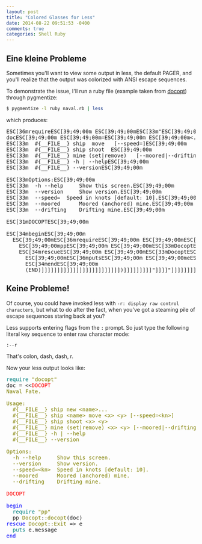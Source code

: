 ```yaml
---
layout: post
title: "Colored Glasses for Less"
date: 2014-08-22 09:51:53 -0400
comments: true
categories: Shell Ruby
---
```


## Eine kleine Probleme

Sometimes you'll want to view some output in less, the default PAGER, and you'll realize that the output was colorized with ANSI escape sequences.

<!-- more -->

To demonstrate the issue, I'll run a ruby file (example taken from [docopt][naval]) through pygmentize:

```bash
$ pygmentize -l ruby naval.rb | less
```

which produces:

<pre>
ESC[36mrequireESC[39;49;00m ESC[39;49;00mESC[33m"ESC[39;49;00mESC[33mdocoptESC[39;49;00mESC[33m"ESC[39;49;00m
docESC[39;49;00m ESC[39;49;00m=ESC[39;49;00m ESC[39;49;00m<<ESC[39;49;00mESC[31mDOCOPTESC[39;49;00m
ESC[33mNaval Fate.ESC[39;49;00m

ESC[33mUsage:ESC[39;49;00m
ESC[33m  #{__FILE__} ship new <name>...ESC[39;49;00m
ESC[33m  #{__FILE__} ship <name> move <x> <y> [--speed=<kn>]ESC[39;49;00m
ESC[33m  #{__FILE__} ship shoot <x> <y>ESC[39;49;00m
ESC[33m  #{__FILE__} mine (set|remove) <x> <y> [--moored|--drifting]ESC[39;49;00m
ESC[33m  #{__FILE__} -h | --helpESC[39;49;00m
ESC[33m  #{__FILE__} --versionESC[39;49;00m

ESC[33mOptions:ESC[39;49;00m
ESC[33m  -h --help     Show this screen.ESC[39;49;00m
ESC[33m  --version     Show version.ESC[39;49;00m
ESC[33m  --speed=<kn>  Speed in knots [default: 10].ESC[39;49;00m
ESC[33m  --moored      Moored (anchored) mine.ESC[39;49;00m
ESC[33m  --drifting    Drifting mine.ESC[39;49;00m

ESC[31mDOCOPTESC[39;49;00m

ESC[34mbeginESC[39;49;00m
  ESC[39;49;00mESC[36mrequireESC[39;49;00m ESC[39;49;00mESC[33m"ESC[39;49;00mESC[33mppESC[39;49;00mESC[33m"ESC[39;49;00m
    ESC[39;49;00mppESC[39;49;00m ESC[39;49;00mESC[33mDocoptESC[39;49;00m:ESC[39;49;00mESC[33m:docoptESC[39;49;00m(ESC[39;49;00mdocESC[39;49;00m)ESC[39;49;00m
    ESC[34mrescueESC[39;49;00m ESC[39;49;00mESC[33mDocoptESC[39;49;00m:ESC[39;49;00mESC[33m:ExitESC[39;49;00m ESC[39;49;00m=ESC[39;49;00m>ESC[39;49;00m ESC[39;49;00meESC[39;49;00m
      ESC[39;49;00mESC[36mputsESC[39;49;00m ESC[39;49;00meESC[39;49;00m.ESC[39;49;00mmessageESC[39;49;00m
      ESC[34mendESC[39;49;00m
      (END)]]]]]]]]]]]]]]]]]]]]]]]]])]]]]]]]]]"]]]]"]]]]]]]]]]]]]]]]]]]]]]]]]]]]]]]]]]]]]]]]]]]]]"]]]]"]]]]
</pre>

## Keine Probleme!

Of course, you could have invoked less with `-r: display raw control characters`, but what to do after the fact, when you've got a steaming pile of escape sequences staring back at you?

Less supports entering flags from the `:` prompt. So just type the following literal key sequence to enter raw character mode:

`:--r`

That's colon, dash, dash, r.

Now your less output looks like:

<pre>
<span style="color:teal;">require</span> <span style="color:olive;">&quot;</span><span style="color:olive;">docopt</span><span style="color:olive;">&quot;</span>
doc = &lt;&lt;<span style="color:red;">DOCOPT</span>
<span style="color:olive;">Naval Fate.</span>

<span style="color:olive;">Usage:</span>
<span style="color:olive;">  #{__FILE__} ship new &lt;name&gt;...</span>
<span style="color:olive;">  #{__FILE__} ship &lt;name&gt; move &lt;x&gt; &lt;y&gt; [--speed=&lt;kn&gt;]</span>
<span style="color:olive;">  #{__FILE__} ship shoot &lt;x&gt; &lt;y&gt;</span>
<span style="color:olive;">  #{__FILE__} mine (set|remove) &lt;x&gt; &lt;y&gt; [--moored|--drifting]</span>
<span style="color:olive;">  #{__FILE__} -h | --help</span>
<span style="color:olive;">  #{__FILE__} --version</span>

<span style="color:olive;">Options:</span>
<span style="color:olive;">  -h --help     Show this screen.</span>
<span style="color:olive;">  --version     Show version.</span>
<span style="color:olive;">  --speed=&lt;kn&gt;  Speed in knots [default: 10].</span>
<span style="color:olive;">  --moored      Moored (anchored) mine.</span>
<span style="color:olive;">  --drifting    Drifting mine.</span>

<span style="color:red;">DOCOPT</span>

<span style="color:blue;">begin</span>
  <span style="color:teal;">require</span> <span style="color:olive;">&quot;</span><span style="color:olive;">pp</span><span style="color:olive;">&quot;</span>
  pp <span style="color:olive;">Docopt</span>:<span style="color:olive;">:docopt</span>(doc)
<span style="color:blue;">rescue</span> <span style="color:olive;">Docopt</span>:<span style="color:olive;">:Exit</span> =&gt; e
  <span style="color:teal;">puts</span> e.message
<span style="color:blue;">end</span>
</pre>

[naval]: https://github.com/docopt/docopt.rb
